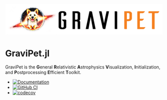 ![GraviPet logo](figures/GraviPet-light-background.jpg)

# GraviPet.jl

GraviPet is the **G**eneral **R**elativistic **A**strophysics
**V**isualization, **I**nitialization, and **P**ostprocessing
**E**fficient **T**oolkit.

* [![Documentation](https://img.shields.io/badge/Docs-Dev-blue.svg)](https://eschnett.github.io/GraviPet.jl/dev/)
* [![GitHub
  CI](https://github.com/eschnett/GraviPet.jl/workflows/CI/badge.svg)](https://github.com/eschnett/GraviPet.jl/actions)
* [![codecov](https://codecov.io/gh/eschnett/GraviPet.jl/graph/badge.svg?token=VGMG5U8M41)](https://codecov.io/gh/eschnett/GraviPet.jl)
